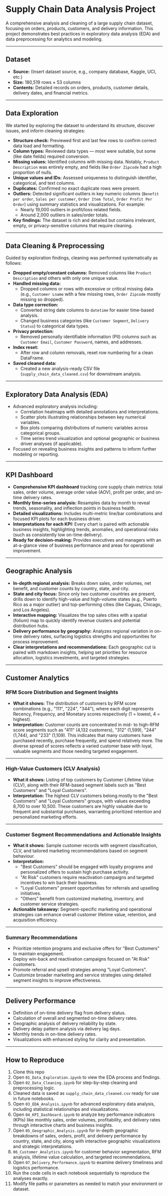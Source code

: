 # Supply Chain Data Analysis Project

A comprehensive analysis and cleaning of a large supply chain dataset, focusing on orders, products, customers, and delivery information. This project demonstrates best practices in exploratory data analysis (EDA) and data preprocessing for analytics and modeling.

---

## Dataset

- **Source:** (Insert dataset source, e.g., company database, Kaggle, UCI, etc.)
- **Size:** 180,519 rows × 53 columns
- **Contents:** Detailed records on orders, products, customer details, delivery dates, and financial metrics.

---

## Data Exploration

We started by exploring the dataset to understand its structure, discover issues, and inform cleaning strategies:

- **Structure check:** Previewed first and last few rows to confirm correct data load and formatting.
- **Column types:** Reviewed data types — most were suitable, but some (like date fields) required conversion.
- **Missing values:** Identified columns with missing data. Notably, `Product Description` was entirely empty, and fields like `Order Zipcode` had a high proportion of nulls.
- **Unique values and IDs:** Assessed uniqueness to distinguish identifier, categorical, and text columns.
- **Duplicates:** Confirmed no exact duplicate rows were present.
- **Outliers:** Detected significant outliers in key numeric columns (`Benefit per order`, `Sales per customer`, `Order Item Total`, `Order Profit Per Order`) using summary statistics and visualizations. For example:
  - Nearly 19,000 outliers in profit/loss related fields.
  - Around 2,000 outliers in sales/order totals.
- **Key findings:** The dataset is rich and detailed but contains irrelevant, empty, or privacy-sensitive columns that require cleaning.

---

## Data Cleaning & Preprocessing

Guided by exploration findings, cleaning was performed systematically as follows:

- **Dropped empty/constant columns:** Removed columns like `Product Description` and others with only one unique value.
- **Handled missing data:** 
  - Dropped columns or rows with excessive or critical missing data (e.g., `Customer Lname` with a few missing rows, `Order Zipcode` mostly missing so dropped).
- **Data type correction:** 
  - Converted string date columns to `datetime` for easier time-based analysis.
  - Changed business categories (like `Customer Segment`, `Delivery Status`) to categorical data types.
- **Privacy protection:** 
  - Removed personally identifiable information (PII) columns such as `Customer Email`, `Customer Password`, names, and addresses.
- **Index reset:** 
  - After row and column removals, reset row numbering for a clean DataFrame.
- **Saved cleaned data:** 
  - Created a new analysis-ready CSV file (`supply_chain_data_cleaned.csv`) for downstream analysis.

---

## Exploratory Data Analysis (EDA)
 
- Advanced exploratory analysis including:  
  - Correlation heatmaps with detailed annotations and interpretations.  
  - Scatter plots illustrating relationships between key numerical variables.  
  - Box plots comparing distributions of numeric variables across categorical groups.  
  - Time series trend visualization and optional geographic or business driver analyses (if applicable).  
- Focused on revealing business insights and patterns to inform further modeling or reporting.


---

## KPI Dashboard

- **Comprehensive KPI dashboard** tracking core supply chain metrics: total sales, order volume, average order value (AOV), profit per order, and on-time delivery rates.
- **Monthly time-series analysis:** Resamples data by month to reveal trends, seasonality, and inflection points in business health.
- **Detailed visualizations:** Includes multi-metric line/bar combinations and focused KPI plots for each business driver.
- **Interpretations for each KPI:** Every chart is paired with actionable business insights, highlighting trends, anomalies, and operational risks (such as consistently low on-time delivery).
- **Ready for decision-making:** Provides executives and managers with an at-a-glance view of business performance and areas for operational improvement.

---

## Geographic Analysis

- **In-depth regional analysis:** Breaks down sales, order volumes, net benefit, and customer counts by country, state, and city.
- **State and city focus:** Since only two customer countries are present, drills down to identify high-value and high-volume states (e.g., Puerto Rico as a major outlier) and top-performing cities (like Caguas, Chicago, and Los Angeles).
- **Interactive mapping:** Visualizes the top sales cities with a spatial (folium) map to quickly identify revenue clusters and potential distribution hubs.
- **Delivery performance by geography:** Analyzes regional variation in on-time delivery rates, surfacing logistics strengths and opportunities for process improvement.
- **Clear interpretations and recommendations:** Each geographic cut is paired with markdown insights, helping set priorities for resource allocation, logistics investments, and targeted strategies.

--- 

## Customer Analytics

### RFM Score Distribution and Segment Insights

- **What it shows:** The distribution of customers by RFM score combinations (e.g., "111", "224", "344"), where each digit represents Recency, Frequency, and Monetary scores respectively (1 = lowest, 4 = highest).
- **Interpretation:** Customer counts are concentrated in mid- to high-RFM score segments such as "411" (4,132 customers), "312" (1,599), "244" (1,744), and "233" (1,109). This indicates that many customers have purchased recently, purchase frequently, and spend relatively more. The diverse spread of scores reflects a varied customer base with loyal, valuable segments and those needing targeted engagement.

---

### High-Value Customers (CLV Analysis)

- **What it shows:** Listing of top customers by Customer Lifetime Value (CLV), along with their RFM-based segment labels such as "Best Customers" and "Loyal Customers".
- **Interpretation:** The highest CLV customers belong mostly to the "Best Customers" and "Loyal Customers" groups, with values exceeding 8,700 to over 10,500. These customers are highly valuable due to frequent and substantial purchases, warranting prioritized retention and personalized marketing efforts.

---

### Customer Segment Recommendations and Actionable Insights

- **What it shows:** Sample customer records with segment classification, CLV, and tailored marketing recommendations based on segment behaviour.
- **Interpretation:** 
  - "Best Customers" should be engaged with loyalty programs and personalized offers to sustain high purchase activity.
  - "At Risk" customers require reactivation campaigns and targeted incentives to win back their business.
  - "Loyal Customers" present opportunities for referrals and upselling initiatives.
  - "Others" benefit from customized marketing, inventory, and customer service strategies.
- **Actionable takeaway:** Segment-specific marketing and operational strategies can enhance overall customer lifetime value, retention, and acquisition efficiency.

---

### Summary Recommendations

- Prioritize retention programs and exclusive offers for "Best Customers" to maintain engagement.
- Deploy win-back and reactivation campaigns focused on "At Risk" customers.
- Promote referral and upsell strategies among "Loyal Customers".
- Customize broader marketing and service strategies using detailed segment insights to improve effectiveness.

---

## Delivery Performance

- Definition of on-time delivery flag from delivery status.
- Calculation of overall and segmented on-time delivery rates.
- Geographic analysis of delivery reliability by state.
- Delivery delay pattern analysis via delivery lag days.
- Monthly trends in on-time delivery rates.
- Visualizations with enhanced styling for clarity and presentation.

---

## How to Reproduce

1. Clone this repo
2. Open `01_Data_Exploration.ipynb` to view the EDA process and findings.
3. Open `02_Data_Cleaning.ipynb` for step-by-step cleaning and preprocessing logic.
4. Cleaned data is saved as `supply_chain_data_cleaned.csv` ready for use in future notebooks.
5. Open `03_EDA_Analysis.ipynb` for advanced exploratory data analysis, including statistical relationships and visualizations.
6. Open `04_KPI_Dashboard.ipynb` to analyze key performance indicators (KPIs) like monthly sales, order volumes, profitability, and delivery rates through interactive charts and business insights.
7. Open `05_Geographic_Analysis.ipynb` for in-depth geographic breakdowns of sales, orders, profit, and delivery performance by country, state, and city, along with interactive geographic visualizations and strategic interpretations.
8. `06_Customer_Analytics.ipynb` for customer behavior segmentation, RFM analysis, lifetime value calculation, and targeted recommendations.
9. Open `07_Delivery_Performance.ipynb` to examine delivery timeliness and logistics performance.
10. Run the code cells in each notebook sequentially to reproduce the analyses exactly.
11. Modify file paths or parameters as needed to match your environment or dataset.
